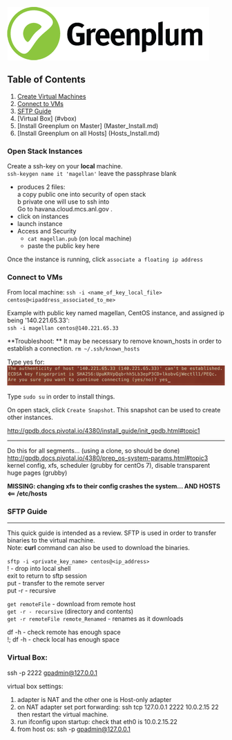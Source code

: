 ![Greenplum](https://github.com/syuja/GreenPlumSetup/blob/master/img/greenplum-logo.png)  
## Table of Contents  
  1. [Create Virtual Machines](#open)  
  2. [Connect to VMs](#con)  
  3. [SFTP Guide](#sftp)
  4. [Virtual Box] (#vbox)
  5. [Install Greenplum on Master] (Master_Install.md)  
  6. [Install Greenplum on all Hosts] (Hosts_Install.md)  
  
<a id="open"></a>
### Open Stack Instances  
Create a ssh-key on your **local** machine.  
`ssh-keygen name it 'magellan'` leave the passphrase blank  
  - produces 2 files:  
    a copy public one into security of open stack   
    b private one will use to ssh into   
Go to havana.cloud.mcs.anl.gov .   
  - click on instances  
  - launch instance  
  - Access and Security  
    -   `cat magellan.pub` (on local machine)
    - paste the public key here  


Once the instance is running, click `associate a floating ip address `  

<a id="con"></a>
### Connect to VMs  
From local machine: 
`ssh -i <name_of_key_local_file> centos@<ipaddress_associated_to_me>`  



Example with public key named magellan, CentOS instance, and assigned ip being '140.221.65.33':   
`ssh -i magellan centos@140.221.65.33`   

**Troubleshoot: ** It may be necessary to remove known_hosts in order to establish a connection. 
`rm ~/.ssh/known_hosts`  

Type yes for:   
![rsa](https://github.com/syuja/GreenPlumSetup/blob/master/img/rsa_key.png)   

Type `sudo su` in order to install things.  

On open stack, click `Create Snapshot`. This snapshot can be used to create other instances.  

http://gpdb.docs.pivotal.io/4380/install_guide/init_gpdb.html#topic1  

---  
Do this for all segments... (using a clone, so should be done)  
http://gpdb.docs.pivotal.io/4380/prep_os-system-params.html#topic3  
kernel config, xfs, scheduler (grubby for centOs 7), disable transparent huge pages (grubby)  


**MISSING: changing xfs to their config crashes the system... AND HOSTS <== /etc/hosts**  



<a id="sftp"></a>
### SFTP Guide   
-----  
This quick guide is intended as a review. SFTP is used in order to transfer binaries to the virtual machine.    
Note: **curl** command can also be used to download the binaries.    

`sftp -i <private_key_name> centos@<ip_address>`  
! - drop into local shell  
exit to return to sftp session  
put - transfer to the remote server   
put -r - recursive   

`get remoteFile` - download from remote host   
`get -r - recursive` (directory and contents)  
`get -r remoteFile remote_Renamed` - renames as it downloads   

df -h - check remote has enough space  
!; df -h - check local has enough space  

<a id="vbox"></a>   
### Virtual Box:     

ssh -p 2222 gpadmin@127.0.0.1  

virtual box settings:   
  1. adapter is NAT and the other one is Host-only adapter   
  2. on NAT adapter set port forwarding: ssh tcp 127.0.0.1 2222 10.0.2.15 22   
then restart the virtual machine.  
  3. run ifconfig upon startup: check that eth0 is 10.0.2.15.22  
  4. from host os: ssh -p gpadmin@127.0.0.1  
